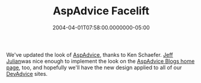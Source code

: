 ﻿---
title: AspAdvice Facelift
date: "2004-04-01T07:58:00.0000000-05:00"
description: We've updated the look of AspAdvice, thanks to Ken Schaefer.
featuredImage: img/aspadvice-facelift-featured.png
---

We've updated the look of [AspAdvice](http://aspadvice.com/), thanks to Ken Schaefer. [Jeff Julian](http://blogs.xmladvice.com/jjulian)was nice enough to implement the look on the [AspAdvice Blogs home page](http://aspadvice.com/blogs), too, and hopefully we'll have the new design applied to all of our [DevAdvice](http://devadvice.com/) sites.

